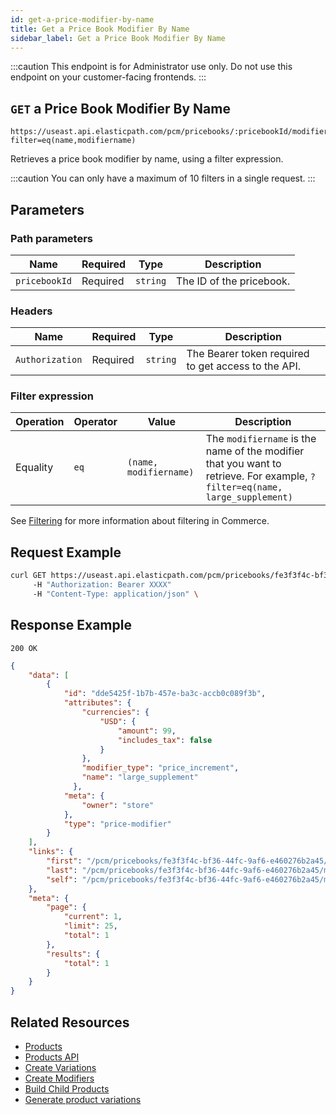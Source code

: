 ```yaml
---
id: get-a-price-modifier-by-name
title: Get a Price Book Modifier By Name
sidebar_label: Get a Price Book Modifier By Name
---
```


:::caution
This endpoint is for Administrator use only. Do not use this endpoint on your customer-facing frontends.
:::

## `GET` a Price Book Modifier By Name

```http
https://useast.api.elasticpath.com/pcm/pricebooks/:pricebookId/modifiers?filter=eq(name,modifiername)
```

Retrieves a price book modifier by name, using a filter expression.

:::caution
You can only have a maximum of 10 filters in a single request.
:::

## Parameters

### Path parameters

| Name | Required | Type | Description |
| --- | --- | --- | --- |
| `pricebookId` | Required | `string` | The ID of the pricebook. |

### Headers

| Name | Required | Type | Description |
| --- | --- | --- | --- |
| `Authorization` | Required | `string` | The Bearer token required to get access to the API. |

### Filter expression

| Operation | Operator | Value | Description |
| --- | --- | --- | --- |
| Equality | `eq` | `(name, modifiername)` | The `modifiername` is the name of the modifier that you want to retrieve. For example, `?filter=eq(name, large_supplement)`  |

See [Filtering](/guides/Getting-Started/api-overview/filtering) for more information about filtering in Commerce.

## Request Example

```bash
curl GET https://useast.api.elasticpath.com/pcm/pricebooks/fe3f3f4c-bf36-44fc-9af6-e460276b2a45/modifiers?filter=eq(name,large_supplement)
     -H "Authorization: Bearer XXXX"
     -H "Content-Type: application/json" \
```

## Response Example

`200 OK`

```json
{
    "data": [
        {
            "id": "dde5425f-1b7b-457e-ba3c-accb0c089f3b",
            "attributes": {
                "currencies": {
                    "USD": {
                        "amount": 99,
                        "includes_tax": false
                    }
                },
                "modifier_type": "price_increment",
                "name": "large_supplement"
              },
            "meta": {
                "owner": "store"
            },
            "type": "price-modifier"
        }
    ],
    "links": {
        "first": "/pcm/pricebooks/fe3f3f4c-bf36-44fc-9af6-e460276b2a45/modifiers?filter=eq(name,large_supplement)&page[offset]=0&page[limit]=25&",
        "last": "/pcm/pricebooks/fe3f3f4c-bf36-44fc-9af6-e460276b2a45/modifiers?filter=eq(name,large_supplement)&page[offset]=0&page[limit]=25&",
        "self": "/pcm/pricebooks/fe3f3f4c-bf36-44fc-9af6-e460276b2a45/modifiers?filter=eq(name,large_supplement)&"
    },
    "meta": {
        "page": {
            "current": 1,
            "limit": 25,
            "total": 1
        },
        "results": {
            "total": 1
        }
    }
}
```

## Related Resources

- [Products](/docs/pxm/products/pxm-products)
- [Products API](/docs/pxm/products/ep-pxm-products-api/pxm-products-api-overview)
- [Create Variations](/docs/pxm/products/pxm-product-variations/pxm-product-variations-api/create-variation)
- [Create Modifiers](/docs/pxm/products/pxm-product-variations/pxm-variation-modifiers-api/create-a-modifier)
- [Build Child Products](/docs/pxm/products/pxm-product-variations/child-products-api/build-child-products)
- [Generate product variations](/docs/pxm/products/pxm-product-variations/generate-pxm-variations)
